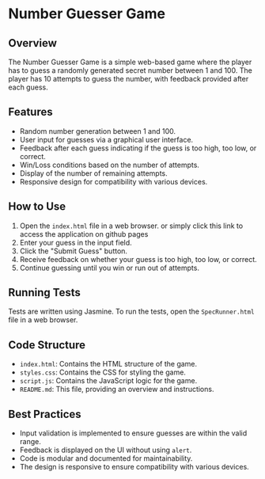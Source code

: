# Number Guesser Game

## Overview

The Number Guesser Game is a simple web-based game where the player has to guess a randomly generated secret number between 1 and 100. The player has 10 attempts to guess the number, with feedback provided after each guess.

## Features

- Random number generation between 1 and 100.
- User input for guesses via a graphical user interface.
- Feedback after each guess indicating if the guess is too high, too low, or correct.
- Win/Loss conditions based on the number of attempts.
- Display of the number of remaining attempts.
- Responsive design for compatibility with various devices.

## How to Use

1. Open the `index.html` file in a web browser. or simply click this link to access the application on github pages
2. Enter your guess in the input field.
3. Click the "Submit Guess" button.
4. Receive feedback on whether your guess is too high, too low, or correct.
5. Continue guessing until you win or run out of attempts.

## Running Tests

Tests are written using Jasmine. To run the tests, open the `SpecRunner.html` file in a web browser.

## Code Structure

- `index.html`: Contains the HTML structure of the game.
- `styles.css`: Contains the CSS for styling the game.
- `script.js`: Contains the JavaScript logic for the game.
- `README.md`: This file, providing an overview and instructions.

## Best Practices

- Input validation is implemented to ensure guesses are within the valid range.
- Feedback is displayed on the UI without using `alert`.
- Code is modular and documented for maintainability.
- The design is responsive to ensure compatibility with various devices.

